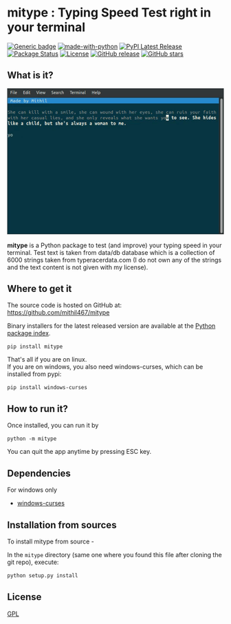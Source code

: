 # mitype : Typing Speed Test right in your terminal

[![Generic badge](https://img.shields.io/badge/AUTHOR-MITHIL-BLUE.svg)](https://shields.io/)
[![made-with-python](https://img.shields.io/badge/Made%20with-Python-1f425f.svg)](https://www.python.org/)
[![PyPI Latest Release](https://img.shields.io/pypi/v/mitype.svg)](https://pypi.org/project/mitype/)
[![Package Status](https://img.shields.io/pypi/status/mitype.svg)](https://pypi.org/project/mitype/)
[![License](https://img.shields.io/pypi/l/mitype.svg)](https://github.com/mithil467/mitype/blob/master/LICENSE.txt)
[![GitHub release](https://img.shields.io/github/release/mithil467/mitype.svg)](https://GitHub.com/mithil467/mitype/releases/)
[![GitHub stars](https://img.shields.io/github/stars/mithil467/mitype.svg?style=social&label=Star&maxAge=2592000)](https://GitHub.com/mithil467/mitype/stargazers/)

## What is it?


![](img/screen.gif)

**mitype** is a Python package to test (and improve) your typing speed in your terminal. Test text is taken from data/db database which is a collection of 6000 strings taken from typeracerdata.com (I do not own any of the strings and the text content is not given with my license).

## Where to get it

The source code is hosted on GitHub at:
https://github.com/mithil467/mitype

Binary installers for the latest released version are available at the [Python
package index](https://pypi.org/project/mitype/#files).

```shy
pip install mitype
```

That's all if you are on linux.  
If you are on windows, you also need windows-curses, which can be installed from pypi:

```shy
pip install windows-curses
```

## How to run it?

Once installed, you can run it by

```shy
python -m mitype
```
You can quit the app anytime by pressing ESC key.

## Dependencies

For windows only
- [windows-curses](https://pypi.org/project/windows-curses/)

## Installation from sources

To install mitype from source - 

In the `mitype` directory (same one where you found this file after
cloning the git repo), execute:

```sh
python setup.py install
```


## License
[GPL](LICENSE.txt)